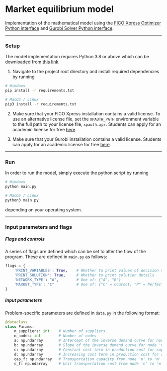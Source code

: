 # Market equilibrium model
Implementation of the mathematical model using the [FICO Xpress Optimizer Python interface](https://www.msi-jp.com/xpress/manual/pdf/12-python-interface.pdf) and [Gurobi Solver Python interface](https://www.gurobi.com/documentation/9.1/quickstart_mac/cs_grbpy_the_gurobi_python.html).


---
### Setup
The model implementation requires Python 3.8 or above which can be downloaded from [this link](https://www.python.org/downloads/).

1. Navigate to the project root directory and install required dependencies by running
```sh
# Windows
pip install -r requirements.txt

# MacOS / Linux
pip3 install -r requirements.txt
```

2. Make sure that your FICO Xpress installation contains a valid license. To use an alternative license file, set the `XPAUTH_PATH` environment variable to the full path to your license file, `xpauth.xpr`. Students can apply for an academic license for free [here](https://www.fico.com/en/xpress-academic-license).

3. Make sure that your Gurobi installation contains a valid license. Students can apply for an academic license for free [here](https://www.gurobi.com/academia/academic-program-and-licenses/).

---
### Run
In order to run the model, simply execute the python script by running

```sh
# Windows
python main.py

# MacOS / Linux
python3 main.py
```
depending on your operating system. 

---
### Input parameters and flags

##### Flags and controls
A series of flags are defined which can be set to alter the flow of the program. These are defined in `main.py` as follows:
```python
flags = {
    'PRINT_VARIABLES': True,    # Whether to print values of decision variables
    'PRINT_SOLUTION': True,     # Whether to print solution details
    'NETWORK_TYPE': "A",        # One of: {"A", "B"}
    'MARKET_TYPE': "C"          # One of: {"C" = Cournot, "P" = Perfect competition}
}
```


##### Input parameters
Problem-specific parameters are defined in `data.py` in the following format:

```python
@dataclass
class Params:
    n_suppliers: int    # Number of suppliers
    n_nodes: int        # Number of nodes
    a: np.ndarray       # Intercept of the inverse demand curve for node 'n'
    b: np.ndarray       # Slope of the inverse demand curve for node 'n'
    c: np.ndarray       # Constant cost term in production cost for supplier 'i'
    d: np.ndarray       # Increasing cost term in production cost for supplier 'i'
    cap_f: np.ndarray   # Transportation capacity from node 'n' to 'm'
    c_f: np.ndarray     # Unit transportation cost from node 'n' to 'm'
```